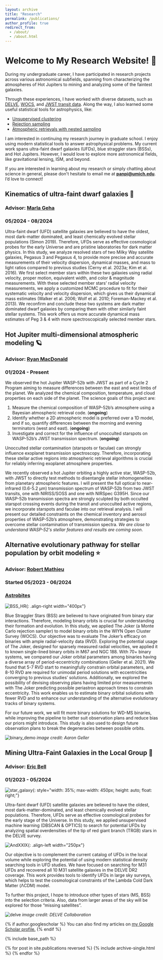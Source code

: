 ```yaml
---
layout: archive
title: "Research"
permalink: /publications/
author_profile: true
redirect_from: 
  - /about/
  - /about.html
---
```


# Welcome to My Research Website! 👋

During my undergraduate career, I have participated in research projects across various astronomical subfields, spanning from characterizing the atmospheres of Hot Jupiters to mining and analyzing some of the faintest galaxies. 

Through these experiences, I have worked with diverse datasets, such as [DELVE](https://datalab.noirlab.edu/delve/), [WOCS](https://www.astro.wisc.edu/research/research-areas/stars-stellar-systems/wocs/), and [JWST transit data](https://www.stsci.edu/jwst/phase2-public/3969.pdf). Along the way, I also learned some useful statistical tools for astrophysics, like:
- [Unsupervised clustering](https://scikit-learn.org/stable/modules/clustering.html#clustering)
- [Rejection sampling](https://thejoker.readthedocs.io/en/latest/index.html)
- [Atmospheric retrievals with nested sampling](https://poseidon-retrievals.readthedocs.io/en/latest/index.html#)

I am interested in continuing my research journey in graduate school. I enjoy using modern statistical tools to answer astrophysical problems. My current work spans ultra-faint dwarf galaxies (UFDs), blue straggler stars (BSSs), and Hot Jupiters. However, I would love to explore more astronomical fields, like gravitational lensing, ISM, and beyond. 

If you are interested in learning about my research or simply chatting about science in general, please don't hesitate to email me at **panpi@umich.edu**.  I’d love to connect!




## Kinematics of ultra-faint dwarf galaxies 🌌
### Advisor: [Marla Geha](http://www.astro.yale.edu/mgeha/)
### 05/2024 - 08/2024

Ultra-faint dwarf (UFD) satellite galaxies are believed to have the oldest, most dark-matter dominated, and least chemically evolved stellar populations (Simon 2019). Therefore, UFDs serve as effective cosmological probes for the early Universe and are pristine laboratories for dark matter physics. In this study, we analyze resolved stars of two Milky Way satellite galaxies, Pegasus 3 and Pegasus 4, to provide more precise and accurate measurements of their velocity dispersion, dynamical masses, and mass to light ratios compared to previous studies (Cerny et al. 2023a; Kim et al. 2016). We first select member stars within these two galaxies using radial velocity, proper motion, equivalent width, and color & magnitude measurements. With these selected member stars’ radial velocity measurements, we apply a customized MCMC procedure to fit for their systematic velocity and velocity dispersion, which gives us their dynamical mass estimates (Walker et al. 2006; Wolf et al. 2010; Foreman-Mackey et al. 2013). We reconfirm and conclude these two systems are dark matter dominated dwarf galaxies by comparing them with other similarly faint stellar systems. This work offers us more accurate dynamical mass estimates of Peg 3 & 4 with more spectroscopically selected member stars.

## Hot Jupiter multi-dimensional atmospheric modeling 🪐
### Advisor: [Ryan MacDonald](https://distantworlds.space/)
### 01/2024 - Present

We observed the hot Jupiter WASP-52b with JWST as part of a Cycle 2 Program aiming to measure differences between the east and west limbs of the planet. We analyzed the chemical composition, temperature, and cloud properties on each side of the planet. The science goals of this project are:
1. Measure the chemical composition of WASP-52b’s atmosphere using a Bayesian atmospheric retrieval code. (**ongoing**)
2. Identify whether a 2D atmospheric model is preferred over a 1D model, and if so, quantify differences between the morning and evening terminators (west and east). (**ongoing**)
3. Investigate and correct for the influence of unocculted starspots on WASP-52b’s JWST transmission spectrum. (**ongoing**)

Unocculted stellar contamination (starspots or faculae) can strongly influence exoplanet transmission spectroscopy. Therefore, incorporating these stellar active regions into atmospheric retrieval algorithms is crucial for reliably inferring exoplanet atmosphere properties.

We recently observed a hot Jupiter orbiting a highly active star, WASP-52b, with JWST to directly test methods to disentangle stellar inhomogeneities from planetary atmospheric features. I will present the full optical to near-infrared (0.6-5.2 μm) transmission spectrum of WASP-52b from two JWST transits, one with NIRISS/SOSS and one with NIRSpec G395H. Since our WASP-52b transmission spectra are strongly sculpted by both occulted starspot crossing events during the transit and unocculted active regions, we incorporate starspots and faculae into our retrieval analysis. I will present our detailed constraints on the chemical inventory and aerosol properties of WASP-52b’s atmosphere, demonstrating strategies to overcome stellar contamination of transmission spectra. _We are close to understand WASP-52's stellar features and results are coming soon_.



## Alternative evolutionary pathway for stellar population by orbit modeling ⭐
### Advisor: [Robert Mathieu](https://www.astro.wisc.edu/?uw_staff=mathieu-robert)
### Started 05/2023 - 06/2024
### [Astrobites](https://astrobites.org/2024/07/03/ur-blue-stars-that-should-not-exist/)
![BSS_HR](https://yanbopanpi.github.io/yanbo_pan.github.io//images/BSS_HR.png){: .align-right width="400px"}


Blue Straggler Stars (BSS) are believed to have originated from binary star interactions. Therefore, modeling binary orbits is crucial for understanding their formation and evolution. In this study, we applied The Joker (a Monte Carlo rejection sampler) to model binary orbits in the WIYN Open Cluster Survey (WOCS). Our objective was to evaluate The Joker’s efficacy on binaries with ample radial-velocity data (RVD). Exploring the potential usage of The Joker, designed for sparsely measured radial velocities, we applied it to known single-lined binary orbits in M67 and NGC 188. With 70+ binary systems, we compared our Joker orbital parameters among binaries having a diverse array of period-eccentricity combinations (Geller et al. 2021). We found that 5-7 RVD start to meaningfully constrain orbital parameters, and 8-10 RVD are required for unimodal period solutions with eccentricities converging to previous studies’ solutions. Additionally, we explored the possibility of devising observing plans having limited prior measurements with The Joker predicting possible periastron approach times to constrain eccentricity. This work enables us to estimate binary orbital solutions with fewer RVD and to enhance our understanding of the alternative evolutionary tracks of binary systems.

For our future work, we will fit more binary solutions for WD-MS binaries, while improving the pipeline to better suit observation plans and reduce bias our priors might introduce. This study is also used to design future observation plans to break the degeneracies between possible orbits. 

<!---
Through this research experience, I learned about rejection and MCMC sampling. Exposed to time-series radial-velocity data for the first time, I designed a custom pipeline that allows statistical comparison between our results and previous scientific results done by [Aaron M. Geller](https://arxiv.org/abs/2101.07883). I also become more familiar with using cloud computing and virtual machines. 
!--->

![binary_demo](https://yanbopanpi.github.io/yanbo_pan.github.io//images/binary_demo.jpg)
*image credit: Aaron Geller*


## Mining Ultra-Faint Galaxies in the Local Group 🌌
### Advisor: [Eric Bell](https://sites.lsa.umich.edu/ericbell/)
### 01/2023 - 05/2024
![star_galaxy](https://yanbopanpi.github.io/yanbo_pan.github.io//images/star_galaxy_classification.png){: style="width: 35%; max-width: 450px; height: auto; float: right;"}
<!---
By analyzing the stellar spatial distribution, we try to search for potential ultra-faint dwarf (UFD) galaxies of M31 by examining stellar overdensities within the DELVE survey. We attempt to search for overdensities for horizontal branch (HB) and red giant branch stars (RGB) using Density-Based Spatial Clustering of Applications with Noise (DBSCAN). We first focused on Pegasus IV dwarf galaxy and its stellar population as a guide for designing our overdensity search pipeline. With the detected overdensities on the color-magnitude diagram, we also explore the stellar overdensities regarding their spatial distribution. 
!--->
Ultra-faint dwarf (UFD) satellite galaxies are believed to have the oldest, most dark-matter-dominated, and least chemically evolved stellar populations. Therefore, UFDs serve as effective cosmological probes for the early stage of the Universe. In this study, we applied unsupervised machine learning (DBSCAN & OPTICS) to search for potential UFDs by analyzing spatial overdensities of the tip of red giant branch (TRGB) stars in the DELVE survey. 

![AndXXIX](https://yanbopanpi.github.io/yanbo_pan.github.io//images/AndXXIX.png){: .align-left width="250px"}
<!---
After devising the pipeline with DBSCAN, we also tried using HDBSCAN and OPTICS to test which unsupervised machine learning method yielded the best result for the UFD search. Finally, OPTICS is chosen since it recovers several UFDs of M31 with the least number of false positives. During this project, we also explore the star-galaxy separation criteria in the DELVE survey. The tip of the red giant branch selection criteria is modified based on the star-galaxy separation magnitude limit. 
!--->
Our objective is to complement the current catalog of UFDs in the local volume while exploring the potential of using modern statistical density searching tools in UFD studies. We have focused on searching for M31 UFDs and recovered all 10 M31 satellite galaxies in the DELVE DR2 coverage. This work provides tools to identify UFDs in large sky surveys, which helps to test the cosmological constraints of the Lambda Cold Dark Matter (ΛCDM) model.

<!---
Through this experience, I learned about unsupervised machine learning algorithms by dealing with large survey data. I also have a taste of astrostatistics and designed my own SQL query throughout this project. 
!--->

To further this project, I hope to introduce other types of stars (MS, BSS) into the selection criteria. Also, data from larger areas of the sky will be explored for those “missing satellites”. 

![delve](https://yanbopanpi.github.io/yanbo_pan.github.io//images/delve_dr2_footprint.png)
*image credit: DELVE Collaboration*



  




{% if author.googlescholar %}
  You can also find my articles on <u><a href="{{author.googlescholar}}">my Google Scholar profile</a>.</u>
{% endif %}

{% include base_path %}

{% for post in site.publications reversed %}
  {% include archive-single.html %}
{% endfor %}




